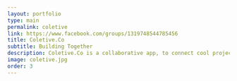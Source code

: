 ```yaml
---
layout: portfolio
type: main
permalink: coletive
link: https://www.facebook.com/groups/1319748544785456
title: Coletive.Co
subtitle: Building Together
description: Coletive.Co is a collaborative app, to connect cool projects / ideas with cool people who are willing to help! So if you have free time to help with cool projects, but you do not know where to start, or if you're on the other side, full of ideas and needing hands to help. Feel free, post your ideas, or come help!
image: coletive.jpg
order: 3
---
```


